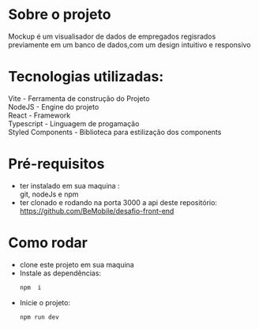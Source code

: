 # Sobre o projeto

Mockup é um visualisador de dados  de empregados  regisrados  previamente em um banco de dados,com um design intuitivo e responsivo

# Tecnologias utilizadas:

Vite - Ferramenta de construção do Projeto <br/>
NodeJS - Engine do projeto <br/>
React - Framework <br/>
Typescript - Linguagem de progamação <br/>
Styled Components - Biblioteca para estilização dos components <br/>

# Pré-requisitos 
-  ter instalado em sua maquina : <br/>
   git, nodeJs e npm
- ter clonado e rodando  na porta 3000 a api deste repositório: https://github.com/BeMobile/desafio-front-end

# Como rodar 
- clone este projeto em sua maquina <br/>
- Instale as dependências: 
  ```cmd
  npm  i
  ```
- Inicie o  projeto:
  ```cmd
  npm run dev
  ```

